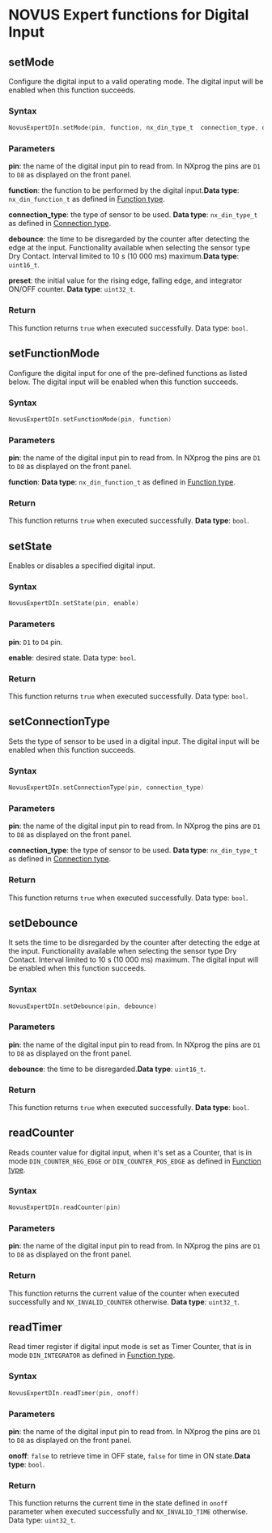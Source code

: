 # NOVUS Expert functions for Digital Input

## setMode
Configure the digital input to a valid operating mode. The digital input will be enabled when this function succeeds.


### Syntax
```C
NovusExpertDIn.setMode(pin, function, nx_din_type_t  connection_type, debounce, preset)
```

### Parameters
**pin**: the name of the digital input pin to read from. In NXprog the pins are `D1` to `D8` as displayed on the front panel.

**function**: the function to be performed by the digital input.**Data type**: `nx_din_function_t` as defined in [Function type](./DigitalConfiguration.md/#Function-type). 

**connection_type**: the type of sensor to be used. **Data type**: `nx_din_type_t` as defined in [Connection type](./DigitalConfiguration.md/#Connection-type). 

**debounce**: the time to be disregarded by the counter after detecting the edge at the input. Functionality available when selecting
the sensor type Dry Contact. Interval limited to 10 s (10 000 ms) maximum.**Data type**: `uint16_t`.

**preset**: the initial value for the rising edge, falling edge, and integrator ON/OFF counter. **Data type**: `uint32_t`.

### Return
This function returns `true` when executed successfully. Data type: `bool`.


## setFunctionMode
Configure the digital input for one of the pre-defined functions as listed below. The digital input will be enabled when this function succeeds.

### Syntax
```C
NovusExpertDIn.setFunctionMode(pin, function) 
```

### Parameters
**pin**: the name of the digital input pin to read from. In NXprog the pins are `D1` to `D8` as displayed on the front panel.

**function**: **Data type**: `nx_din_function_t` as defined in [Function type](./DigitalConfiguration.md/#Function-type).

### Return
This function returns `true` when executed successfully.
**Data type**: `bool`.

## setState
Enables or disables a specified digital input.

### Syntax
```C
NovusExpertDIn.setState(pin, enable) 
```

### Parameters
**pin**: `D1` to `D4` pin.

**enable**: desired state. Data type: `bool`.

### Return
This function returns `true` when executed successfully. Data type: `bool`.


## setConnectionType

Sets the type of sensor to be used in a digital input.  The digital input will be enabled when this function succeeds.

### Syntax
```C
NovusExpertDIn.setConnectionType(pin, connection_type)
```

### Parameters
**pin**: the name of the digital input pin to read from. In NXprog the pins are `D1` to `D8` as displayed on the front panel.

**connection_type**: the type of sensor to be used. **Data type**: `nx_din_type_t` as defined in [Connection type](./DigitalConfiguration.md/#Connection-type). 

### Return
This function returns `true` when executed successfully. Data type: `bool`.

## setDebounce

It sets the time to be disregarded by the counter after detecting the edge at the input. Functionality available when selecting
the sensor type Dry Contact. Interval limited to 10 s (10 000 ms) maximum. The digital input will be enabled when this function succeeds.

### Syntax
```C
NovusExpertDIn.setDebounce(pin, debounce)
```

### Parameters
**pin**: the name of the digital input pin to read from. In NXprog the pins are `D1` to `D8` as displayed on the front panel.

**debounce**: the time to be disregarded.**Data type**: `uint16_t`.

### Return
This function returns `true` when executed successfully. **Data type**: `bool`.

## readCounter
Reads counter value for digital input, when it's set as a Counter, that is in mode `DIN_COUNTER_NEG_EDGE` or `DIN_COUNTER_POS_EDGE` as defined in [Function type](./DigitalConfiguration.md/#Function-type).

### Syntax
```C
NovusExpertDIn.readCounter(pin)
```

### Parameters
**pin**: the name of the digital input pin to read from. In NXprog the pins are `D1` to `D8` as displayed on the front panel.

### Return
This function returns the current value of the counter when executed successfully and `NX_INVALID_COUNTER` otherwise. **Data type**: `uint32_t`.

## readTimer

Read timer register if digital input mode is set as Timer Counter, that is in mode `DIN_INTEGRATOR` as defined in [Function type](./DigitalConfiguration.md/#Function-type).

### Syntax
```C
NovusExpertDIn.readTimer(pin, onoff)
```

### Parameters
**pin**: the name of the digital input pin to read from. In NXprog the pins are `D1` to `D8` as displayed on the front panel.

**onoff**:  `false` to retrieve time in OFF state, `false` for time in ON state.**Data type**: `bool`.

### Return
This function returns the current time in the state defined in `onoff` parameter when executed successfully and `NX_INVALID_TIME` otherwise. Data type: `uint32_t`.
